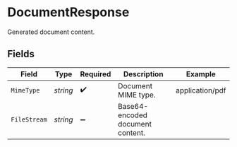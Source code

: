 # DocumentResponse

Generated document content.


## Fields

| Field                            | Type                             | Required                         | Description                      | Example                          |
| -------------------------------- | -------------------------------- | -------------------------------- | -------------------------------- | -------------------------------- |
| `MimeType`                       | *string*                         | :heavy_check_mark:               | Document MIME type.              | application/pdf                  |
| `FileStream`                     | *string*                         | :heavy_minus_sign:               | Base64-encoded document content. | <file content in base64 format>  |